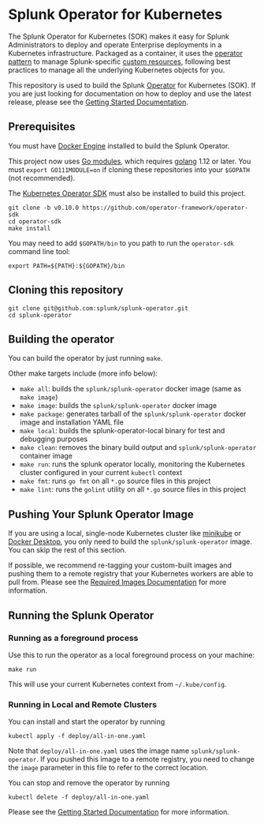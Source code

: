 # Splunk Operator for Kubernetes

The Splunk Operator for Kubernetes (SOK) makes it easy for Splunk
Administrators to deploy and operate Enterprise deployments in a Kubernetes
infrastructure. Packaged as a container, it uses the
[operator pattern](https://kubernetes.io/docs/concepts/extend-kubernetes/operator/)
to manage Splunk-specific [custom resources](https://kubernetes.io/docs/concepts/extend-kubernetes/api-extension/custom-resources/),
following best practices to manage all the underlying Kubernetes objects for you. 

This repository is used to build the Splunk
[Operator](https://kubernetes.io/docs/concepts/extend-kubernetes/operator/)
for Kubernetes (SOK). If you are just looking for documentation on how to
deploy and use the latest release, please see the
[Getting Started Documentation](docs/README.md).


## Prerequisites 

You must have [Docker Engine](https://docs.docker.com/install/) installed to
build the Splunk Operator.

This project now uses [Go modules](https://blog.golang.org/using-go-modules),
which requires [golang](https://golang.org/doc/install) 1.12 or later.
You must `export GO111MODULE=on` if cloning these repositories into your
`$GOPATH` (not recommended).

The [Kubernetes Operator SDK](https://github.com/operator-framework/operator-sdk)
must also be installed to build this project.

```
git clone -b v0.10.0 https://github.com/operator-framework/operator-sdk
cd operator-sdk
make install
```

You may need to add `$GOPATH/bin` to you path to run the `operator-sdk`
command line tool:

```
export PATH=${PATH}:${GOPATH}/bin
```


## Cloning this repository

```
git clone git@github.com:splunk/splunk-operator.git
cd splunk-operator
```


## Building the operator

You can build the operator by just running `make`.

Other make targets include (more info below):

* `make all`: builds the `splunk/splunk-operator` docker image (same as `make image`)
* `make image`: builds the `splunk/splunk-operator` docker image
* `make package`: generates tarball of the `splunk/splunk-operator` docker image and installation YAML file
* `make local`: builds the splunk-operator-local binary for test and debugging purposes
* `make clean`: removes the binary build output and `splunk/splunk-operator` container image
* `make run`: runs the splunk operator locally, monitoring the Kubernetes cluster configured in your current `kubectl` context
* `make fmt`: runs `go fmt` on all `*.go` source files in this project
* `make lint`: runs the `golint` utility on all `*.go` source files in this project


## Pushing Your Splunk Operator Image

If you are using a local, single-node Kubernetes cluster like
[minikube](https://minikube.sigs.k8s.io/) or [Docker Desktop](https://www.docker.com/products/docker-desktop),
you only need to build the `splunk/splunk-operator` image.
You can skip the rest of this section.

If possible, we recommend re-tagging your custom-built images and pushing
them to a remote registry that your Kubernetes workers are able to pull from.
Please see the [Required Images Documentation](Images.md) for more information.


## Running the Splunk Operator

### Running as a foreground process

Use this to run the operator as a local foreground process on your machine:
```
make run
```
This will use your current Kubernetes context from `~/.kube/config`.


### Running in Local and Remote Clusters

You can install and start the operator by running
```
kubectl apply -f deploy/all-in-one.yaml
```

Note that `deploy/all-in-one.yaml` uses the image name `splunk/splunk-operator`.
If you pushed this image to a remote registry, you need to change the `image`
parameter in this file to refer to the correct location.

You can stop and remove the operator by running
```
kubectl delete -f deploy/all-in-one.yaml
```

Please see the [Getting Started Documentation](docs/README.md) for more
information.